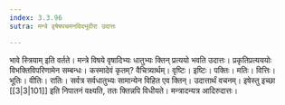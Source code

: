 ```yaml
---
index: 3.3.96
sutra: मन्त्रे वृषेषपचमनविदभूवीरा उदात्तः

---
```

भावे स्त्रियाम् इति वर्तते। मन्त्रे विषये वृषादिभ्यः धातुभ्यः क्तिन् प्रत्ययो भवति उदात्तः। प्रकृतिप्रत्यययोः विभक्तिविपरिणामेन सम्बन्धः। कस्मादेवं कृतम्? वैचित्र्यार्थम्। वृष्टिः। इष्टिः। पक्तिः। मतिः। वित्तिः। भूतिः। वीतिः। रातिः। सर्वत्र सर्वधातुभ्यः सामान्येन विहित एव क्तिन्। उदात्तार्थं वचनम्। इषेस्तु इच्छा [[3|3|101]] इति निपातनं वक्ष्यति, ततः क्तिन्नपि विधीयते। मन्त्रादन्यत्र आदिरुदात्तः।